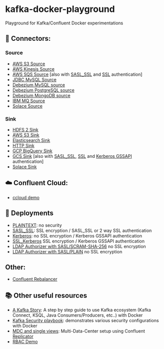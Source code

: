 # kafka-docker-playground

Playground for Kafka/Confluent Docker experimentations

## 🔗 Connectors:

### Source

* [AWS S3 Source](connect-s3-source/README.md)
* [AWS Kinesis Source](connect-kinesis-source/README.md)
* [AWS SQS Source](connect-sqs-source/README.md) [also with [SASL_SSL](connect-sqs-source/README.md#with-sasl_ssl-authentication) and [SSL](connect-sqs-source/README.md#with-ssl-authentication) authentication]
* [JDBC MySQL Source](connect-jdbc-source/README.md#MySQL)
* [Debezium MySQL source](connect-debezium-mysql-source/README)
* [Debezium PostgreSQL source](connect-debezium-postgresql-source/README.md)
* [Debezium MongoDB source](connect-debezium-mongodb-source/README.md)
* [IBM MQ Source](connect-ibm-mq-source/README.md)
* [Solace Source](connect-solace-source/README.md)
  
### Sink

* [HDFS 2 Sink](connect-hdfs-sink/README.md)
* [AWS S3 Sink](connect-s3-sink/README.md)
* [Elasticsearch Sink](connect-elasticsearch-sink/README.md)
* [HTTP Sink](connect-http-sink/README.md)
* [GCP BigQuery Sink](connect-gcp-bigquery-sink/README.md)
* [GCS Sink](connect-gcs-sink/README.md) [also with [SASL_SSL](connect-gcs-sink/README.md#with-sasl_ssl-authentication), [SSL](connect-gcs-sink/README.md#with-ssl-authentication) and [Kerberos GSSAPI](connect-gcs-sink/README.md#with-kerberos-gssapi-authentication) authentication]
* [Solace Sink](connect-solace-sink/README.md)
  
## ☁️ Confluent Cloud:

* [ccloud demo](ccloud-demo/README.md)


## 🔐 Deployments

* [PLAINTEXT](plaintext/README.md): no security
* [SASL_SSL](sasl-ssl/README.md): SSL encryption / SASL_SSL or 2 way SSL authentication
* [Kerberos](kerberos/README.md): no SSL encryption / Kerberos GSSAPI authentication
* [SSL_Kerberos](ssl_kerberos/README.md) SSL encryption / Kerberos GSSAPI authentication
* [LDAP Authorizer with SASL/SCRAM-SHA-256](ldap_authorizer_sasl_scram/README.md) no SSL encryption
* [LDAP Authorizer with SASL/PLAIN](ldap_authorizer_sasl_plain/README.md) no SSL encryption

## Other:

* [Confluent Rebalancer](rebalancer/README.md)

## 📚 Other useful resources

* [A Kafka Story](https://github.com/framiere/a-kafka-story): A step by step guide to use Kafka ecosystem (Kafka Connect, KSQL, Java Consumers/Producers, etc..) with Docker
* [Kafka Security playbook](https://github.com/Dabz/kafka-security-playbook): demonstrates various security configurations with Docker
* [MDC and single views](https://github.com/framiere/mdc-with-replicator-and-regexrouter): Multi-Data-Center setup using Confluent [Replicator](https://docs.confluent.io/current/connect/kafka-connect-replicator/index.html)
* [RBAC Demo](https://github.com/confluentinc/examples/blob/5.3.0-post/security/rbac/rbac-docker/README.md)